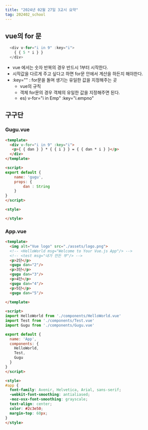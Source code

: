 ```yaml
---
title: "2024년 02월 27일 3교시 요약"
tag: 202402_school
---
```


## vue의 for 문

```js
  <div v-for="i in 9" :key="i">
    { { 5 * i } }
  </div>
```

- vue 에서는 숫자 반복의 경우 반드시 1부터 시작한다.
- 시작값을 다르게 주고 싶다고 하면 for문 안에서 계산을 하든지 해야한다.
- :key="" : for문을 돌며 생기는 유일한 값을 지정해주는 곳
  - vue의 규칙
  - 객체 for문의 경우 객체의 유일한 값을 지정해주면 된다.
  - es) v-for="i in Emp" :key="i.empno"

## 구구단

### Gugu.vue

```html
<template>
  <div v-for="i in 9" :key="i">
   <p>{ { dan } } * { { i } } = { { dan * i } }</p>
  </div>
</template>

<script>
export default {
    name: 'gugu',
    props: {
        dan : String
    }
}
</script>

<style>

</style>
```

### App.vue

```html
<template>
  <img alt="Vue logo" src="./assets/logo.png">
  <!-- <HelloWorld msg="Welcome to Your Vue.js App"/> -->
  <!-- <test msg="내가 만든 부"/> -->
  <p>2단</p>
  <gugu dan="2"/>
  <p>3단</p>
  <gugu dan="3"/>
  <p>4단</p>
  <gugu dan="4"/>
  <p>5단</p>
  <gugu dan="5"/>
  
</template>

<script>
import HelloWorld from './components/HelloWorld.vue'
import Test from './components/Test.vue'
import Gugu from './components/Gugu.vue'

export default {
  name: 'App',
  components: {
    HelloWorld,
    Test,
    Gugu
  }
}
</script>

<style>
#app {
  font-family: Avenir, Helvetica, Arial, sans-serif;
  -webkit-font-smoothing: antialiased;
  -moz-osx-font-smoothing: grayscale;
  text-align: center;
  color: #2c3e50;
  margin-top: 60px;
}
</style>
```
